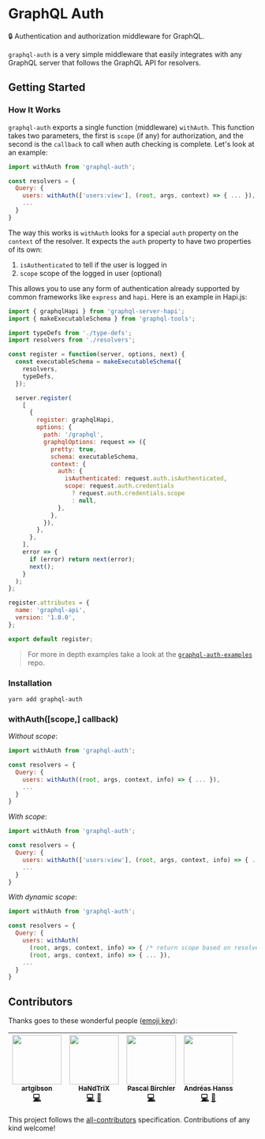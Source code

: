 # GraphQL Auth

🔒 Authentication and authorization middleware for GraphQL.

`graphql-auth` is a very simple middleware that easily integrates with any GraphQL server that follows the GraphQL API for resolvers.

## Getting Started

### How It Works

`graphql-auth` exports a single function (middleware) `withAuth`. This function takes two parameters, the first is `scope` (if any) for authorization, and the second is the `callback` to call when auth checking is complete. Let's look at an example:

```javascript
import withAuth from 'graphql-auth';

const resolvers = {
  Query: {
    users: withAuth(['users:view'], (root, args, context) => { ... }),
    ...
  }
}
```

The way this works is `withAuth` looks for a special `auth` property on the `context` of the resolver. It expects the `auth` property to have two properties of its own:

1. `isAuthenticated` to tell if the user is logged in
2. `scope` scope of the logged in user (optional)

This allows you to use any form of authentication already supported by common frameworks like `express` and `hapi`. Here is an example in Hapi.js:

```javascript
import { graphqlHapi } from 'graphql-server-hapi';
import { makeExecutableSchema } from 'graphql-tools';

import typeDefs from './type-defs';
import resolvers from './resolvers';

const register = function(server, options, next) {
  const executableSchema = makeExecutableSchema({
    resolvers,
    typeDefs,
  });

  server.register(
    [
      {
        register: graphqlHapi,
        options: {
          path: '/graphql',
          graphqlOptions: request => ({
            pretty: true,
            schema: executableSchema,
            context: {
              auth: {
                isAuthenticated: request.auth.isAuthenticated,
                scope: request.auth.credentials
                  ? request.auth.credentials.scope
                  : null,
              },
            },
          }),
        },
      },
    ],
    error => {
      if (error) return next(error);
      next();
    }
  );
};

register.attributes = {
  name: 'graphql-api',
  version: '1.0.0',
};

export default register;
```

> For more in depth examples take a look at the [`graphql-auth-examples`](https://github.com/kkemple/graphql-auth-examples) repo.

### Installation

```shell
yarn add graphql-auth
```

### withAuth([scope,] callback)

_Without scope_:

```javascript
import withAuth from 'graphql-auth';

const resolvers = {
  Query: {
    users: withAuth((root, args, context, info) => { ... }),
    ...
  }
}
```

_With scope_:

```javascript
import withAuth from 'graphql-auth';

const resolvers = {
  Query: {
    users: withAuth(['users:view'], (root, args, context, info) => { ... }),
    ...
  }
}
```

_With dynamic scope_:

```javascript
import withAuth from 'graphql-auth';

const resolvers = {
  Query: {
    users: withAuth(
      (root, args, context, info) => { /* return scope based on resolver args */ },
      (root, args, context, info) => { ... }),
    ...
  }
}
```

## Contributors

Thanks goes to these wonderful people ([emoji key](https://github.com/kentcdodds/all-contributors#emoji-key)):

<!-- ALL-CONTRIBUTORS-LIST:START - Do not remove or modify this section -->

| [<img src="https://avatars1.githubusercontent.com/u/332115?v=4" width="100px;"/><br /><sub>artgibson</sub>](https://github.com/artgibson)<br />[💻](https://github.com/kkemple/graphql-auth/commits?author=artgibson 'Code') | [<img src="https://avatars3.githubusercontent.com/u/1265681?v=4" width="100px;"/><br /><sub>HaNdTriX</sub>](http://henrikwenz.de/)<br />[💻](https://github.com/kkemple/graphql-auth/commits?author=HaNdTriX 'Code') [📖](https://github.com/kkemple/graphql-auth/commits?author=HaNdTriX 'Documentation') | [<img src="https://avatars1.githubusercontent.com/u/841956?v=4" width="100px;"/><br /><sub>Pascal Birchler</sub>](https://pascalbirchler.com)<br />[💻](https://github.com/kkemple/graphql-auth/commits?author=swissspidy 'Code') | [<img src="https://avatars2.githubusercontent.com/u/6640835?v=4" width="100px;"/><br /><sub>Andréas Hanss</sub>](https://www.linkedin.com/in/andreas-hanss/)<br />[💻](https://github.com/kkemple/graphql-auth/commits?author=ScreamZ 'Code') [📖](https://github.com/kkemple/graphql-auth/commits?author=ScreamZ 'Documentation') |
| :--------------------------------------------------------------------------------------------------------------------------------------------------------------------------------------------------------------------------: | :--------------------------------------------------------------------------------------------------------------------------------------------------------------------------------------------------------------------------------------------------------------------------------------------------------: | :-------------------------------------------------------------------------------------------------------------------------------------------------------------------------------------------------------------------------------: | :--------------------------------------------------------------------------------------------------------------------------------------------------------------------------------------------------------------------------------------------------------------------------------------------------------------------------------: |


<!-- ALL-CONTRIBUTORS-LIST:END -->

This project follows the [all-contributors](https://github.com/kentcdodds/all-contributors) specification. Contributions of any kind welcome!
